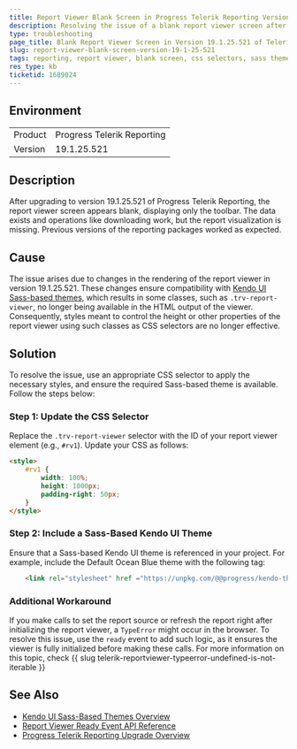 ```yaml
---
title: Report Viewer Blank Screen in Progress Telerik Reporting Version 19.1.25.521  
description: Resolving the issue of a blank report viewer screen after updating to version 19.1.25.521 in Progress Telerik Reporting.  
type: troubleshooting  
page_title: Blank Report Viewer Screen in Version 19.1.25.521 of Telerik Reporting  
slug: report-viewer-blank-screen-version-19-1-25-521  
tags: reporting, report viewer, blank screen, css selectors, sass themes  
res_type: kb  
ticketid: 1689024
---
```


## Environment
<table>
<tbody>
<tr>
<td>Product</td>
<td>Progress Telerik Reporting</td>
</tr>
<tr>
<td>Version</td>
<td>19.1.25.521</td>
</tr>
</tbody>
</table>

## Description

After upgrading to version 19.1.25.521 of Progress Telerik Reporting, the report viewer screen appears blank, displaying only the toolbar. The data exists and operations like downloading work, but the report visualization is missing. Previous versions of the reporting packages worked as expected.

## Cause

The issue arises due to changes in the rendering of the report viewer in version 19.1.25.521. These changes ensure compatibility with [Kendo UI Sass-based themes](https://www.telerik.com/kendo-jquery-ui/documentation/styles-and-layout/sass-themes/overview), which results in some classes, such as `.trv-report-viewer`, no longer being available in the HTML output of the viewer. Consequently, styles meant to control the height or other properties of the report viewer using such classes as CSS selectors are no longer effective.

## Solution

To resolve the issue, use an appropriate CSS selector to apply the necessary styles, and ensure the required Sass-based theme is available. Follow the steps below:

### Step 1: Update the CSS Selector

Replace the `.trv-report-viewer` selector with the ID of your report viewer element (e.g., `#rv1`). Update your CSS as follows:

````html
<style>
    #rv1 {
        width: 100%;
        height: 1000px;
        padding-right: 50px;
    }
</style>
````

### Step 2: Include a Sass-Based Kendo UI Theme

Ensure that a Sass-based Kendo UI theme is referenced in your project. For example, include the Default Ocean Blue theme with the following tag:

````html
    <link rel="stylesheet" href ="https://unpkg.com/@@progress/kendo-theme-default@10.2.0/dist/default-ocean-blue.css"/>
````

### Additional Workaround

If you make calls to set the report source or refresh the report right after initializing the report viewer, a `TypeError` might occur in the browser. To resolve this issue, use the `ready` event to add such logic, as it ensures the viewer is fully initialized before making these calls. For more information on this topic, check {{ slug telerik-reportviewer-typeerror-undefined-is-not-iterable }}

## See Also

- [Kendo UI Sass-Based Themes Overview](https://www.telerik.com/kendo-jquery-ui/documentation/styles-and-layout/sass-themes/overview)
- [Report Viewer Ready Event API Reference](https://docs.telerik.com/reporting/embedding-reports/display-reports-in-applications/web-application/html5-report-viewer/api-reference/reportviewer/events/ready)  
- [Progress Telerik Reporting Upgrade Overview](https://docs.telerik.com/reporting/upgrade/overview)  
